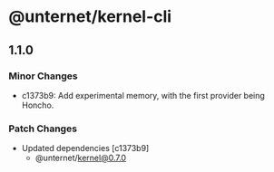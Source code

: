 # @unternet/kernel-cli

## 1.1.0

### Minor Changes

- c1373b9: Add experimental memory, with the first provider being Honcho.

### Patch Changes

- Updated dependencies [c1373b9]
  - @unternet/kernel@0.7.0

